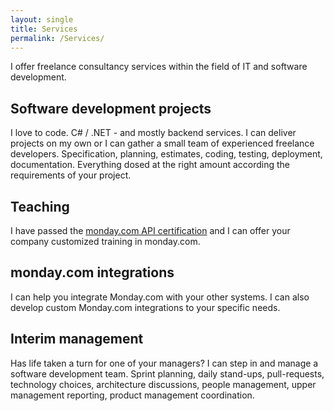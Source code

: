 ```yaml
---
layout: single
title: Services
permalink: /Services/
---
```


I offer freelance consultancy services within the field of IT and software development. 

## Software development projects

I love to code. C# / .NET - and mostly backend services. I can deliver projects on my own or I can gather a small team of experienced freelance developers. Specification, planning, estimates, coding, testing, deployment, documentation. Everything dosed at the right amount according the requirements of your project.

## Teaching

I have passed the [monday.com API certification](https://monday-certificates.s3.eu-west-1.amazonaws.com/Eigil%20Rosager%20Poulsen_monday.com%20API%20Certification.png) and I can offer your company customized training in monday.com.

## monday.com integrations

I can help you integrate Monday.com with your other systems. I can also develop custom Monday.com integrations to your specific needs.

## Interim management

Has life taken a turn for one of your managers? I can step in and manage a software development team. Sprint planning, daily stand-ups, pull-requests, technology choices, architecture discussions, people management, upper management reporting, product management coordination.
